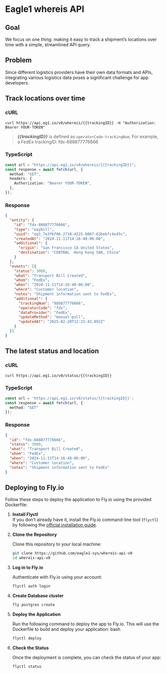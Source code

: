 # Eagle1 whereis API

## Goal
We focus on one thing: making it easy to track a shipment’s locations over time with a simple, streamlined API query.

## Problem
Since different logistics providers have their own data formats and APIs, integrating various logistics data poses a significant challenge for app developers.

## Track locations over time

### cURL
```shell
curl https://api.eg1.io/v0/whereis/{{trackingID}} -H "Authorization: Bearer YOUR-TOKEN"
```

> ***{{trackingID}}*** is defined as `operatorCode-trackingNum`. For example, a FedEx trackingID: fdx-888877776666

### TypeScript
```TypeScript
const url = "https://api.eg1.io/v0/whereis/{{trackingID}}";
const response = await fetch(url, {
  method: "GET",
  headers: {
    Authorization: "Bearer YOUR-TOKEN",
  },
});
```

### Response
```JSON
{
  "entity": {
    "id": "fdx-888877776666",
    "type": "waybill",
    "uuid": "eg1_7e3f6f06-2710-4225-8067-62bebfc4x45c",
    "createdAt": "2024-11-11T14:16:48-06:00",
    "additional": {
      "origin": "San Francisco CA United States",
      "destination": "CENTRAL  Hong Kong SAR, China"
    }
  },
  "events": [{
    "status": 3000,
    "what": "Transport Bill Created",
    "whom": "FedEx",
    "when": "2024-11-11T14:16:48-06:00",
    "where": "Customer location",
    "notes": "Shipment information sent to FedEx",
    "additional": {
      "trackingNum": "888877776666",
      "operatorCode": "fdx",
      "dataProvider": "FedEx",
      "updateMethod": "manual-pull",
      "updatedAt": "2025-02-20T12:23:43.892Z"
    }
  }]
}
```

## The latest status and location

### cURL
```shell
curl https://api.eg1.io/v0/status/{{trackingID}}
```

### TypeScript
```TypeScript
const url = 'https://api.eg1.io/v0/status/{{trackingID}}';
const response = await fetch(url, {
  method: "GET"
});
```

### Response
```json
{
  "id": "fdx-888877776666",
  "status": 3000,
  "what": "Transport Bill Created",
  "whom": "FedEx",
  "when": "2024-11-11T14:16:48-06:00",
  "where": "Customer location",
  "notes": "Shipment information sent to FedEx"   
}
```

## Deploying to Fly.io

Follow these steps to deploy the application to Fly.io using the provided Dockerfile:

1. **Install Flyctl**  
   If you don’t already have it, install the Fly.io command-line tool (`flyctl`) by following the [official installation guide](https://fly.io/docs/hands-on/install-flyctl/).

2. **Clone the Repository**  
   
   Clone this repository to your local machine:
   ```bash
   git clone https://github.com/eagle1-sys/whereis-api-v0
   cd whereis-api-v0

3. **Log in to Fly.io**
   
   Authenticate with Fly.io using your account:
   ```bash
   flyctl auth login
   ```

4. **Create Database cluster**
   ```bash
   fly postgres create
   ```  

5. **Deploy the Application**
   
   Run the following command to deploy the app to Fly.io. This will use the Dockerfile to build and deploy your application:
      bash
      ```bash
      flyctl deploy
      ```
   
6. **Check the Status**

   Once the deployment is complete, you can check the status of your app:
   ```bash
   flyctl status
   ```

